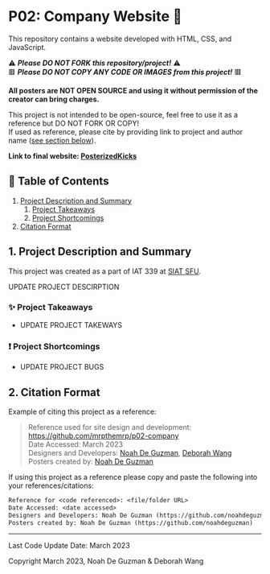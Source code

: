 # P02: Company Website :athletic_shoe:

This repository contains a website developed with HTML, CSS, and JavaScript.  

:warning: ***Please DO NOT FORK this repository/project!*** :warning:  
:red_square: ***Please DO NOT COPY ANY CODE OR IMAGES from this project!*** :red_square:

**All posters are NOT OPEN SOURCE and using it without permission of the creator can bring charges.**

This project is not intended to be open-source, feel free to use it as a reference but DO NOT FORK OR COPY!  
If used as reference, please cite by providing link to project and author name \([see section below](#2-citation-format)\).

**Link to final website: [PosterizedKicks]()**

## :bookmark_tabs: Table of Contents
1. [Project Description and Summary](#1-project-description-and-summary)
   1. [Project Takeaways](#sparkles-project-takeaways)
   2. [Project Shortcomings](#exclamation-project-shortcomings)
2. [Citation Format](#2-citation-format)

## 1. Project Description and Summary

This project was created as a part of IAT 339 at [SIAT SFU](http://www.sfu.ca/siat.html).

UPDATE PROJECT DESCIRPTION

### :sparkles: Project Takeaways

- UPDATE PROJECT TAKEWAYS

### :exclamation: Project Shortcomings

- UPDATE PROJECT BUGS

## 2. Citation Format
Example of citing this project as a reference:
> Reference used for site design and development: https://github.com/mrpthemrp/p02-company  
> Date Accessed: March 2023  
> Designers and Developers: [Noah De Guzman](https://github.com/noahdeguzman), [Deborah Wang](https://github.com/mrpthemrp)  
> Posters created by: [Noah De Guzman](https://github.com/noahdeguzman)  

If using this project as a reference please copy and paste the following into your references/citations:
```diff
Reference for <code referenced>: <file/folder URL>
Date Accessed: <date accessed>
Designers and Developers: Noah De Guzman (https://github.com/noahdeguzman), Deborah Wang (https://github.com/mrpthemrp)
Posters created by: Noah De Guzman (https://github.com/noahdeguzman)
```

---
Last Code Update Date: March 2023

Copyright March 2023, Noah De Guzman & Deborah Wang
